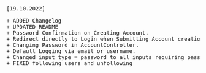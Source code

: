 <pre>
[19.10.2022]

+ ADDED Changelog
+ UPDATED README
+ Password Confirmation on Creating Account.
+ Redirect directly to Login when Submitting Account creation.
+ Changing Password in AccountController.
+ Default Logging via email or username.
+ Changed input type = password to all inputs requiring password.
+ FIXED following users and unfollowing

</pre>